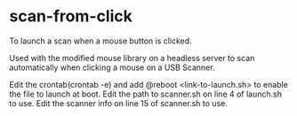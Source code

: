 # scan-from-click
To launch a scan when a mouse button is clicked.

Used with the modified mouse library on a headless server to scan automatically when clicking a mouse on a USB Scanner.

Edit the crontab(crontab -e) and add @reboot <link-to-launch.sh> to enable the file to launch at boot.
Edit the path to scanner.sh on line 4 of launch.sh to use.
Edit the scanner info on line 15 of scanner.sh to use.

